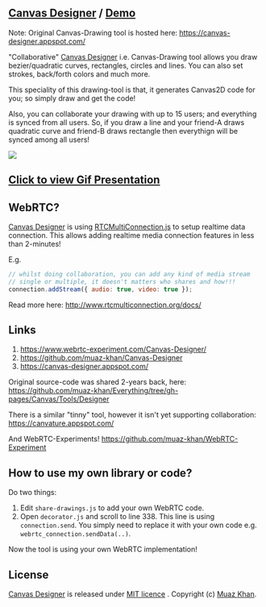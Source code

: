 ## [Canvas Designer](https://github.com/muaz-khan/Canvas-Designer) / [Demo](https://www.webrtc-experiment.com/Canvas-Designer/)

Note: Original Canvas-Drawing tool is hosted here: https://canvas-designer.appspot.com/

"Collaborative" [Canvas Designer](https://github.com/muaz-khan/Canvas-Designer) i.e. Canvas-Drawing tool allows you draw bezier/quadratic curves, rectangles, circles and lines. You can also set strokes, back/forth colors and much more.

This speciality of this drawing-tool is that, it generates Canvas2D code for you; so simply draw and get the code!

Also, you can collaborate your drawing with up to 15 users; and everything is synced from all users. So, if you draw a line and your friend-A draws quadratic curve and friend-B draws rectangle then everythign will be synced among all users!

<img src="https://canvas-designer.appspot.com/images/HTML5-Canvas-Designer.PNG">

## [Click to view Gif Presentation](https://cdn.webrtc-experiment.com/images/Canvas-Designer.gif)

## WebRTC?

[Canvas Designer](https://github.com/muaz-khan/Canvas-Designer) is using [RTCMultiConnection.js](http://www.RTCMultiConnection.org/) to setup realtime data connection. This allows adding realtime media connection features in less than 2-minutes!

E.g.

```javascript
// whilst doing collaboration, you can add any kind of media stream
// single or multiple, it doesn't matters who shares and how!!!
connection.addStream({ audio: true, video: true });
```

Read more here: http://www.rtcmulticonnection.org/docs/

## Links

1. https://www.webrtc-experiment.com/Canvas-Designer/
2. https://github.com/muaz-khan/Canvas-Designer
3. https://canvas-designer.appspot.com/

Original source-code was shared 2-years back, here: https://github.com/muaz-khan/Everything/tree/gh-pages/Canvas/Tools/Designer

There is a similar "tinny" tool, however it isn't yet supporting collaboration: https://canvature.appspot.com/

And WebRTC-Experiments! https://github.com/muaz-khan/WebRTC-Experiment

## How to use my own library or code?

Do two things:

1. Edit `share-drawings.js` to add your own WebRTC code.
2. Open `decorator.js` and scroll to line 338. This line is using `connection.send`. You simply need to replace it with your own code e.g. `webrtc_connection.sendData(..)`.

Now the tool is using your own WebRTC implementation!

## License

[Canvas Designer](https://github.com/muaz-khan/Canvas-Designer) is released under [MIT licence](https://www.webrtc-experiment.com/licence/) . Copyright (c) [Muaz Khan](https://plus.google.com/+MuazKhan).
